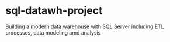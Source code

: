# sql-datawh-project
Building a modern data warehouse with  SQL Server including ETL processes, data modeling amd analysis
